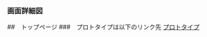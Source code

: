 ### 画面詳細図
##　トップページ
###　プロトタイプは以下のリンク先
[プロトタイプ](https://www.figma.com/file/nT82t06JgVthbsbzGkhUEy/Untitled?node-id=1%3A2)
